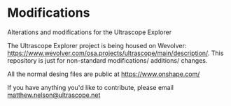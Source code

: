 # Modifications
Alterations and modifications for the Ultrascope Explorer

The Ultrascope Explorer project is being housed on Wevolver: https://www.wevolver.com/osa.projects/ultrascope/main/description/.  This repository is just for non-standard modifications/ additions/ changes.

All the normal desing files are public at https://www.onshape.com/

If you have anything you'd like to contribute, please email matthew.nelson@ultrascope.net
